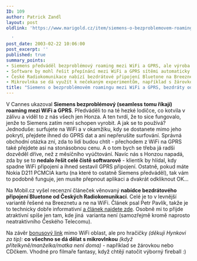 ```yaml
---
ID: 109
author: Patrick Zandl
layout: post
oldlink: 'https://www.marigold.cz/item/siemens-o-bezproblemovem-roamingu-mezi-wifi-a-gprs-bezdraty-od-radiokomunikaci

  '
post_date: 2003-02-22 10:06:00
post_excerpt: ''
published: true
summary_points:
- Siemens předváděl bezproblémový roaming mezi WiFi a GPRS, ale výroba je nejistá.
- Software by mohl řešit přepínání mezi WiFi a GPRS sítěmi automaticky.
- České Radiokomunikace nabízí bezdrátové připojení Bluetone na Breeznetu.
- Mikrovlnka se dá využít k nečekaným experimentům, například s žárovkou.
title: "Siemens o bezproblémovém roamingu mezi WiFi a GPRS, bezdráty od Radiokomunikací"
---
```


<p>
V Cannes ukazoval <STRONG>Siemens bezproblémový (seamless tomu říkají) roaming mezi WiFi a GPRS</STRONG>. Předváděli to na té hezké lodičce, co kotvila v zálivu a viděl to z nás všech jen Honza. A ten tvrdí, že to sice fungovalo, jenže to Siemens zatím není schopen vyrobit. A jak se to používá? Jednoduše: surfujete na WiFi a v okamžiku, kdy se dostanete mimo jeho pokrytí, přejdete ihned do GPRS dat a ani nepřerušíte surfování. Správná obchodní otázka zní, zda to lidí budou chtít - přechodem z WiFi na GPRS také přejdete asi na stonásobnou cenu. A o tom bych se třeba já radši dozvěděl dříve, než z měsíčního vyúčtování. Navíc nás s Honzou napadá, zda by se to <STRONG>nedalo řešit celé čistě softwarově</STRONG> - klientík by hlídal, kdy spadne WiFi připojení a ihned sestavil GPRS připojení. Ostatně, pokud máte Nokia D211 PCMCIA kartu (na které to ostatně Siemens předváděl), tak vám to podobně funguje, jen musíte přepnout aplikaci a dvakrát odkliknout OK...</p>

<p>
Na Mobil.cz vyšel recenzní článeček věnovaný <STRONG>nabídce bezdrátového připojení Bluetone od Českých Radiokomunikací</STRONG>. Celé je to v levnější variantě řešené na Breeznetu a ne na WiFi. Článek psal Petr Pavlík, takže je to technicky dobře informativní <A href="http://www.mobil.cz/mobilni_komunikace/wifi/bluetone030221.html" target=_blank>a článek najdete zde</A>. Osobně mi to přijde atraktivní spíše jen tam, kde jiná&#160; varianta není (samozřejmě kromě naprosto neatraktivního Českého Telecomu).</p>

<p>
Na závěr <A href="http://margo.student.utwente.nl/el/microwave/" target=_blank>bonusový link</A> mimo WiFi oblast, ale pro hračičky<EM> (děkuji Hynkovi za tip): </EM><STRONG>co všechno se dá dělat s mikrovlnkou</STRONG> <EM>(když přítelkyně/manželka/matka není doma)</EM> - například se žárovkou nebo CDčkem. Vhodné pro filmaře fantasy, když chtějí natočit výborný fireball :)</p>